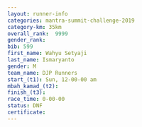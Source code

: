 ```yaml
---
layout: runner-info 
categories: mantra-summit-challenge-2019 
category-km: 35km 
overall_rank:  9999
gender_rank: 
bib: 599
first_name: Wahyu Setyaji
last_name: Ismaryanto
gender: M
team_name: DJP Runners
start_(t1): Sun, 12-00-00 am
mbah_kamad_(t2): 
finish_(t3): 
race_time: 0-00-00
status: DNF
certificate: 
---
```


